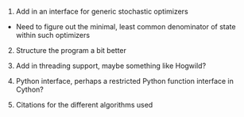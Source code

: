 1. Add in an interface for generic stochastic optimizers 
 * Need to figure out the  minimal, least common denominator of state within such optimizers

2. Structure the program a bit better

3. Add in threading support, maybe something like Hogwild?

4. Python interface, perhaps a restricted Python function interface in Cython?

5. Citations for the different algorithms used
